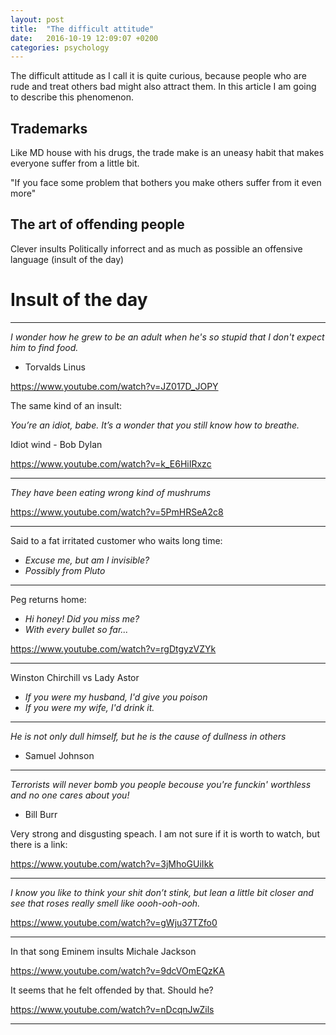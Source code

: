 ```yaml
---
layout: post
title:  "The difficult attitude"
date:   2016-10-19 12:09:07 +0200
categories: psychology
---
```


The difficult attitude as I call it is quite curious, because people who are rude and treat others bad might also attract them. In this article I am going to describe this phenomenon.



## Trademarks 

Like MD house with his drugs, the trade make is an uneasy habit that makes everyone suffer from a little bit.

"If you face some problem that bothers you make others suffer from it even more"

## The art of offending people

Clever insults Politically inforrect and as much as possible an offensive language (insult of the day) 

# Insult of the day

---
*I wonder how he grew to be an adult when he's so stupid that I don't expect him to find food.*
- Torvalds Linus

https://www.youtube.com/watch?v=JZ017D_JOPY

The same kind of an insult:

*You’re an idiot, babe. It’s a wonder that you still know how to breathe.*

Idiot wind - Bob Dylan

https://www.youtube.com/watch?v=k_E6HiIRxzc

---
*They have been eating wrong kind of mushrums*

https://www.youtube.com/watch?v=5PmHRSeA2c8

---
Said to a fat irritated customer who waits long time:

- *Excuse me, but am I invisible?*
- *Possibly from Pluto*

---
Peg returns home:

- *Hi honey! Did you miss me?*
- *With every bullet so far...*

https://www.youtube.com/watch?v=rgDtgyzVZYk

---
Winston Chirchill vs Lady Astor

- *If you were my husband, I'd give you poison*
- *If you were my wife, I'd drink it.*

---
*He is not only dull himself, but he is the cause of dullness in others*
- Samuel Johnson

---

*Terrorists will never bomb you people becouse you're funckin' worthless and no one cares about you!*
- Bill Burr

Very strong and disgusting speach. I am not sure if it is worth to watch, but there is a link:

https://www.youtube.com/watch?v=3jMhoGUiIkk

---

*I know you like to think your shit don’t stink, but lean a little bit closer and see that roses really smell like oooh-ooh-ooh.*

https://www.youtube.com/watch?v=gWju37TZfo0

---
In that song Eminem insults Michale Jackson

https://www.youtube.com/watch?v=9dcVOmEQzKA

It seems that he felt offended by that. Should he?

https://www.youtube.com/watch?v=nDcqnJwZils

---